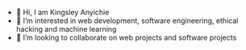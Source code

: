 - 👋 Hi, I am Kingsley Anyichie
- 👀 I’m interested in web development, software engineering, ethical hacking and machine learning
- 💞️ I’m looking to collaborate on web projects and software projects

<!---
Kingston7777777/Kingston7777777 is a ✨ special ✨ repository because its `README.md` (this file) appears on your GitHub profile.
You can click the Preview link to take a look at your changes.
--->

